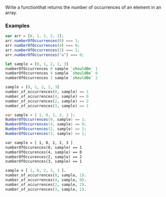 Write a functionthat returns the number of occurrences of an element in an array.


### Examples
```javascript
var arr = [0, 1, 2, 2, 3];
arr.numberOfOccurrences(0) === 1;
arr.numberOfOccurrences(4) === 0;
arr.numberOfOccurrences(2) === 2;
arr.numberOfOccurrences("a") === 0;
```
```haskell
let sample = [0, 1, 2, 2, 3]
numberOfOccurrences 0 sample `shouldBe` 1
numberOfOccurrences 4 sample `shouldBe` 0
numberOfOccurrences 2 sample `shouldBe` 2
```
```python
sample = [0, 1, 2, 2, 3]
number_of_occurrences(0, sample) == 1
number_of_occurrences(4, sample) == 0
number_of_occurrences(2, sample) == 2
number_of_occurrences(3, sample) == 1
```
```csharp
var sample = { 1, 0, 2, 2, 3 };
NumberOfOccurrences(0, sample) == 1;
NumberOfOccurrences(4, sample) == 0;
NumberOfOccurrences(2, sample) == 2;
NumberOfOccurrences(3, sample) == 1;
```
```cfml
var sample = [ 1, 0, 2, 2, 3 ]
numberOfOccurences(0, sample) == 1
numberOfOccurences(4, sample) == 0
numberOfOccurences(2, sample) == 2
numberOfOccurences(3, sample) == 1
```
```prolog
sample = [ 1, 0, 2, 2, 3 ].
number_of_occurrences(0, sample, 1).
number_of_occurrences(4, sample, 0).
number_of_occurrences(2, sample, 2).
number_of_occurrences(3, sample, 1).
```